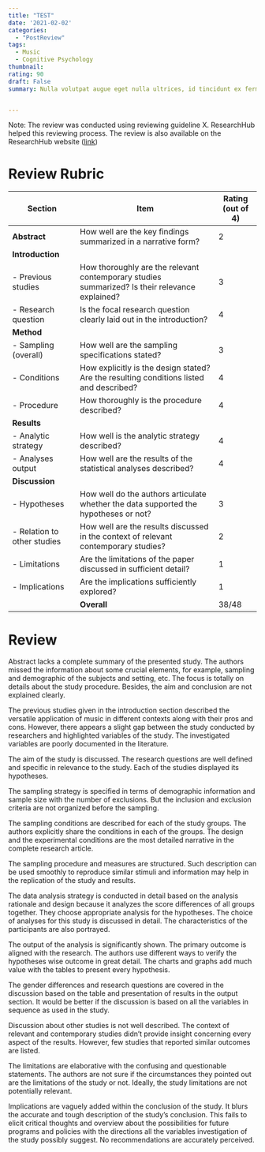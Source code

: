 ```yaml
---
title: "TEST"
date: '2021-02-02'
categories:
  - "PostReview"
tags:
  - Music
  - Cognitive Psychology
thumbnail:
rating: 90
draft: False
summary: Nulla volutpat augue eget nulla ultrices, id tincidunt ex fermentum. Sed efficitur neque vitae ligula dapibus tincidunt. Donec sed nulla semper, tempor justo sit amet, luctus dolor. Praesent facilisis nisl sed odio venenatis, a commodo orci malesuada. Nam cursus at orci et tristique. Maecenas et cursus tellus, vitae imperdiet arcu. Proin elementum est sed est luctus, in fringilla lectus ornare. Pellentesque in ante neque. Ut sagittis mattis pellentesque. Etiam vehicula porttitor nisl ut rhoncus. Aliquam lobortis libero lectus. Duis vel eros est. Quisque tempus aliquam iaculis. Morbi eu pulvinar leo, at mattis urna.


---
```


Note: The review was conducted using reviewing guideline X. ResearchHub helped this reviewing process. The review is also available on the ResearchHub website ([link](https://www.researchhub.com/paper/874558/how-soundtracks-shape-what-we-see-analyzing-the-influence-of-music-on-visual-scenes-through-self-assessment-eye-tracking-and-pupillometry))

# Review Rubric

| Section                              | Item                                  |  Rating (out of 4)|
|---------------------------------------|------------------------------------------------------------------------------------------------|---|
| **Abstract**                              | How well are the key findings summarized in a narrative form?                                  |   2|
| **Introduction** |
|  - Previous studies        | How thoroughly are the relevant contemporary studies summarized? Is their relevance explained? |   3|
| - Research question       | Is the focal research question clearly laid out in the introduction?                           |   4|
| **Method** |
| - Sampling (overall)            | How well are the sampling specifications stated?                                               |   3|
| - Conditions                    | How explicitly is the design stated? Are the resulting conditions listed and described?        |   4|
| - Procedure                     | How thoroughly is the procedure described?                                                     |   4|
| **Results** |
| - Analytic strategy            | How well is the analytic strategy described?                                                   |   4|
| - Analyses output              | How well are the results of the statistical analyses described?                                |   4|
| **Discussion** |
| - Hypotheses                | How well do the authors articulate whether the data supported the hypotheses or not?           |   3|
| - Relation to other studies | How well are the results discussed in the context of relevant contemporary studies?            |   2|
| - Limitations               | Are the limitations of the paper discussed in sufficient detail?                               |   1|
| - Implications              | Are the implications sufficiently explored?                                                    |   1|
|               |                                                   **Overall** |   38/48|


# Review

Abstract lacks a complete summary of the presented study. The authors missed the information about some crucial elements, for example, sampling and demographic of the subjects and setting, etc. The focus is totally on details about the study procedure. Besides, the aim and conclusion are not explained clearly.

The previous studies given in the introduction section described the versatile application of music in different contexts along with their pros and cons. However, there appears a slight gap between the study conducted by researchers and highlighted variables of the study. The investigated variables are poorly documented in the literature.

The aim of the study is discussed. The research questions are well defined and specific in relevance to the study. Each of the studies displayed its hypotheses.

The sampling strategy is specified in terms of demographic information and sample size with the number of exclusions. But the inclusion and exclusion criteria are not organized before the sampling.

The sampling conditions are described for each of the study groups. The authors explicitly share the conditions in each of the groups. The design and the experimental conditions are the most detailed narrative in the complete research article.

The sampling procedure and measures are structured. Such description can be used smoothly to reproduce similar stimuli and information may help in the replication of the study and results.

The data analysis strategy is conducted in detail based on the analysis rationale and design because it analyzes the score differences of all groups together. They choose appropriate analysis for the hypotheses. The choice of analyses for this study is discussed in detail. The characteristics of the participants are also portrayed.

The output of the analysis is significantly shown. The primary outcome is aligned with the research. The authors use different ways to verify the hypotheses wise outcome in great detail. The charts and graphs add much value with the tables to present every hypothesis.

The gender differences and research questions are covered in the discussion based on the table and presentation of results in the output section. It would be better if the discussion is based on all the variables in sequence as used in the study.

Discussion about other studies is not well described. The context of relevant and contemporary studies didn’t provide insight concerning every aspect of the results. However, few studies that reported similar outcomes are listed.

The limitations are elaborative with the confusing and questionable statements. The authors are not sure if the circumstances they pointed out are the limitations of the study or not. Ideally, the study limitations are not potentially relevant.

Implications are vaguely added within the conclusion of the study. It blurs the accurate and tough description of the study’s conclusion. This fails to elicit critical thoughts and overview about the possibilities for future programs and policies with the directions all the variables investigation of the study possibly suggest. No recommendations are accurately perceived.
